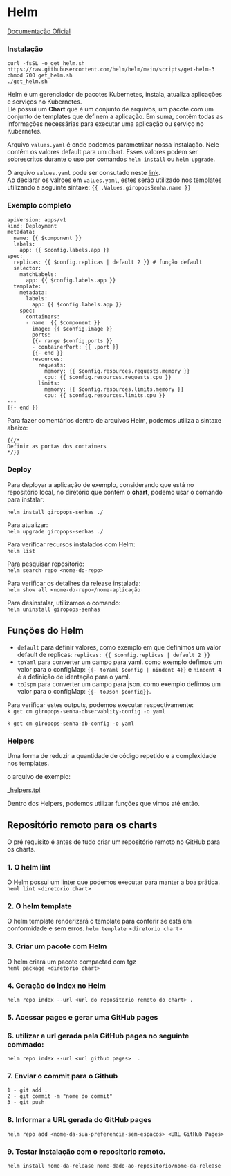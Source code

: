 # Helm    

[Documentação Oficial](https://helm.sh/docs/)

### Instalação 

```
curl -fsSL -o get_helm.sh https://raw.githubusercontent.com/helm/helm/main/scripts/get-helm-3
chmod 700 get_helm.sh
./get_helm.sh
```   

Helm é um gerenciador de pacotes Kubernetes, instala, atualiza aplicações e serviços no Kubernetes.  
Ele possui um __Chart__ que é um conjunto de arquivos, um pacote com um conjunto de templates que definem a aplicação. Em suma, contêm todas as informações necessárias para executar uma aplicação ou serviço no Kubernetes.  

Arquivo `values.yaml` é onde podemos parametrizar nossa instalação. Nele contém os valores default para um chart. Esses valores podem ser sobrescritos durante o uso por  comandos `helm install` ou `helm upgrade`.    

O arquivo `values.yaml` pode ser consutado neste [link](/dia-19/chart/values.yaml).  
Ao declarar os valroes em `values.yaml`, estes serão utilizado nos templates utilizando a seguinte sintaxe:  `{{ .Values.giropopsSenha.name }}` 

### Exemplo completo


```{{- range $component, $config := .Values.deployments }} # 
apiVersion: apps/v1
kind: Deployment
metadata:
  name: {{ $component }}
  labels:
    app: {{ $config.labels.app }}
spec:
  replicas: {{ $config.replicas | default 2 }} # função default
  selector:
    matchLabels:
      app: {{ $config.labels.app }}
  template:
    metadata:
      labels:
        app: {{ $config.labels.app }} 
    spec: 
      containers:
      - name: {{ $component }}
        image: {{ $config.image }} 
        ports:
        {{- range $config.ports }}
        - containerPort: {{ .port }}
        {{- end }}
        resources:
          requests:
            memory: {{ $config.resources.requests.memory }}
            cpu: {{ $config.resources.requests.cpu }}
          limits:
            memory: {{ $config.resources.limits.memory }}
            cpu: {{ $config.resources.limits.cpu }}
---
{{- end }}       
``` 

Para fazer comentários dentro de arquivos Helm, podemos utiliza a sintaxe abaixo:  

```
{{/*
Definir as portas dos containers
*/}}
```

### Deploy  

Para deployar a aplicação de exemplo, considerando que está no repositório local, no diretório que contém o __chart__, podemo usar o comando para instalar:  

`helm install giropops-senhas ./`    

Para atualizar:  
`helm upgrade giropops-senhas ./`  

Para verificar recursos instalados com Helm:  
`helm list`

Para pesquisar repositorio:  
`helm search repo <nome-do-repo>`  

Para verificar os detalhes da release instalada:  
`helm show all <nome-do-repo>/nome-aplicação`   

Para desinstalar, utilizamos o comando:  
`helm uninstall giropops-senhas`  


## Funções do Helm  

* `default` para definir valores, como exemplo em que definimos um valor default de replicas:  `replicas: {{ $config.replicas | default 2 }}`   
* `toYaml` para converter um campo para yaml. como exemplo defimos um valor para o configMap: `{{- toYaml $config | nindent 4}}` e `nindent 4` é a definição de identação para o yaml.    
* `toJspm` para converter um campo para json. como exemplo defimos um valor para o configMap: `{{- toJson $config}}`.  

Para verificar estes outputs, podemos executar respectivamente:    
`k get cm giropops-senha-observablity-config -o yaml`   

`k get cm giropops-senha-db-config -o yaml`  

### Helpers  

Uma forma de reduzir a quantidade de código repetido e a complexidade nos templates.   

o arquivo de exemplo:  

[_helpers.tpl](/chart/templates/_helpers.tpl)  

Dentro dos Helpers, podemos utilizar funções que vimos até então.    


## Repositório remoto para os charts

O pré requisito é antes de tudo criar um repositório remoto no GitHub para os charts.  

### 1. O helm lint   

O Helm possui um linter que podemos executar para manter a boa prática.  
`heml lint <diretorio chart>`  

### 2. O helm template  

O helm template renderizará o template para conferir se está em conformidade e sem erros.
`helm template <diretorio chart>`  

### 3. Criar um pacote com Helm   
O helm criará um pacote compactad com tgz  
`heml package <diretorio chart>`    

### 4. Geração do index no Helm  
`helm repo index --url <url do repositorio remoto do chart> .`  

### 5. Acessar pages e gerar uma GitHub pages 
### 6. utilizar a url gerada pela GitHub pages no seguinte commado: 
`helm repo index --url <url github pages>  .`

### 7. Enviar o commit para o Github    
```
1 - git add .
2 - git commit -m "nome do commit"
3 - git push 
```

### 8. Informar a URL gerada do GitHub pages  
`helm repo add <nome-da-sua-preferencia-sem-espacos> <URL GitHub Pages>`  

### 9. Testar instalação com o repositorio remoto.  
`helm install nome-da-release nome-dado-ao-repositorio/nome-da-release`

